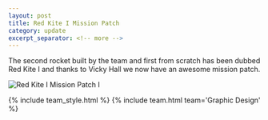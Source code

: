 ```yaml
---
layout: post
title: Red Kite I Mission Patch
category: update
excerpt_separator: <!-- more -->
---
```


The second rocket built by the team and first from scratch has been dubbed Red Kite I and thanks to Vicky Hall we now have an awesome mission patch.

<!-- more -->

![Red Kite I Mission Patch I](../../../../assets/img/logo.png)

{% include team_style.html %}
{% include team.html team='Graphic Design' %}
